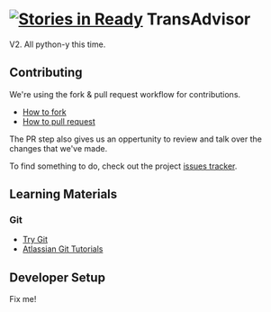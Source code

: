 [![Stories in Ready](https://badge.waffle.io/T-Unicorn/transadvisor.png?label=ready&title=Ready)](https://waffle.io/T-Unicorn/transadvisor)
TransAdvisor
============

V2. All python-y this time.

## Contributing

We're using the fork & pull request workflow for contributions.

* [How to fork](https://help.github.com/articles/fork-a-repo/)
* [How to pull request](https://help.github.com/articles/using-pull-requests/)

The PR step also gives us an oppertunity to review and talk over the changes
that we've made.

To find something to do, check out the project
[issues tracker](https://github.com/T-Unicorn/transadvisor/issues).


## Learning Materials

### Git

* [Try Git](https://try.github.io/levels/1/challenges/1)
* [Atlassian Git Tutorials](https://www.atlassian.com/git/tutorials/)


## Developer Setup

Fix me!
